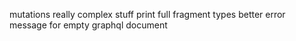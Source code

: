 mutations
really complex stuff
print full fragment types
better error message for empty graphql document
